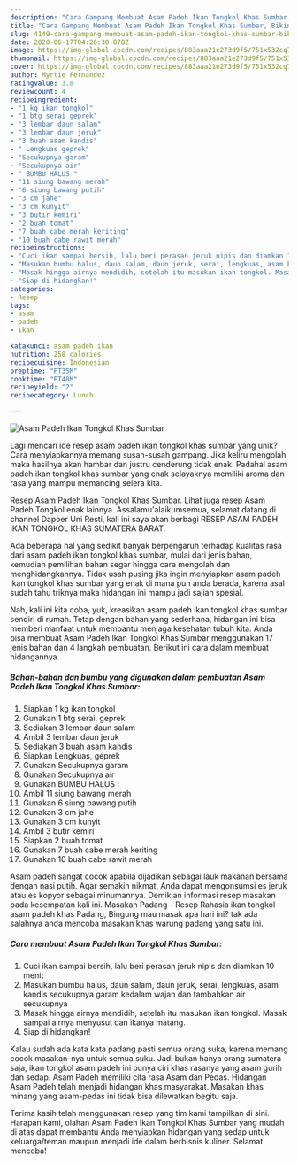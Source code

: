 ```yaml
---
description: "Cara Gampang Membuat Asam Padeh Ikan Tongkol Khas Sumbar, Bikin Ngiler"
title: "Cara Gampang Membuat Asam Padeh Ikan Tongkol Khas Sumbar, Bikin Ngiler"
slug: 4149-cara-gampang-membuat-asam-padeh-ikan-tongkol-khas-sumbar-bikin-ngiler
date: 2020-06-17T04:26:30.878Z
image: https://img-global.cpcdn.com/recipes/883aaa21e273d9f5/751x532cq70/asam-padeh-ikan-tongkol-khas-sumbar-foto-resep-utama.jpg
thumbnail: https://img-global.cpcdn.com/recipes/883aaa21e273d9f5/751x532cq70/asam-padeh-ikan-tongkol-khas-sumbar-foto-resep-utama.jpg
cover: https://img-global.cpcdn.com/recipes/883aaa21e273d9f5/751x532cq70/asam-padeh-ikan-tongkol-khas-sumbar-foto-resep-utama.jpg
author: Myrtie Fernandez
ratingvalue: 3.8
reviewcount: 4
recipeingredient:
- "1 kg ikan tongkol"
- "1 btg serai geprek"
- "3 lembar daun salam"
- "3 lembar daun jeruk"
- "3 buah asam kandis"
- " Lengkuas geprek"
- "Secukupnya garam"
- "Secukupnya air"
- " BUMBU HALUS "
- "11 siung bawang merah"
- "6 siung bawang putih"
- "3 cm jahe"
- "3 cm kunyit"
- "3 butir kemiri"
- "2 buah tomat"
- "7 buah cabe merah keriting"
- "10 buah cabe rawit merah"
recipeinstructions:
- "Cuci ikan sampai bersih, lalu beri perasan jeruk nipis dan diamkan 10 menit"
- "Masukan bumbu halus, daun salam, daun jeruk, serai, lengkuas, asam kandis secukupnya garam kedalam wajan dan tambahkan air secukupnya"
- "Masak hingga airnya mendidih, setelah itu masukan ikan tongkol. Masak sampai airnya menyusut dan ikanya matang."
- "Siap di hidangkan!"
categories:
- Resep
tags:
- asam
- padeh
- ikan

katakunci: asam padeh ikan 
nutrition: 258 calories
recipecuisine: Indonesian
preptime: "PT35M"
cooktime: "PT48M"
recipeyield: "2"
recipecategory: Lunch

---
```



![Asam Padeh Ikan Tongkol Khas Sumbar](https://img-global.cpcdn.com/recipes/883aaa21e273d9f5/751x532cq70/asam-padeh-ikan-tongkol-khas-sumbar-foto-resep-utama.jpg)

Lagi mencari ide resep asam padeh ikan tongkol khas sumbar yang unik? Cara menyiapkannya memang susah-susah gampang. Jika keliru mengolah maka hasilnya akan hambar dan justru cenderung tidak enak. Padahal asam padeh ikan tongkol khas sumbar yang enak selayaknya memiliki aroma dan rasa yang mampu memancing selera kita.

Resep Asam Padeh Ikan Tongkol Khas Sumbar. Lihat juga resep Asam Padeh Tongkol enak lainnya. Assalamu&#39;alaikumsemua, selamat datang di channel Dapoer Uni Resti, kali ini saya akan berbagi RESEP ASAM PADEH IKAN TONGKOL KHAS SUMATERA BARAT.

Ada beberapa hal yang sedikit banyak berpengaruh terhadap kualitas rasa dari asam padeh ikan tongkol khas sumbar, mulai dari jenis bahan, kemudian pemilihan bahan segar hingga cara mengolah dan menghidangkannya. Tidak usah pusing jika ingin menyiapkan asam padeh ikan tongkol khas sumbar yang enak di mana pun anda berada, karena asal sudah tahu triknya maka hidangan ini mampu jadi sajian spesial.


Nah, kali ini kita coba, yuk, kreasikan asam padeh ikan tongkol khas sumbar sendiri di rumah. Tetap dengan bahan yang sederhana, hidangan ini bisa memberi manfaat untuk membantu menjaga kesehatan tubuh kita. Anda bisa membuat Asam Padeh Ikan Tongkol Khas Sumbar menggunakan 17 jenis bahan dan 4 langkah pembuatan. Berikut ini cara dalam membuat hidangannya.

<!--inarticleads1-->

##### Bahan-bahan dan bumbu yang digunakan dalam pembuatan Asam Padeh Ikan Tongkol Khas Sumbar:

1. Siapkan 1 kg ikan tongkol
1. Gunakan 1 btg serai, geprek
1. Sediakan 3 lembar daun salam
1. Ambil 3 lembar daun jeruk
1. Sediakan 3 buah asam kandis
1. Siapkan  Lengkuas, geprek
1. Gunakan Secukupnya garam
1. Gunakan Secukupnya air
1. Gunakan  BUMBU HALUS :
1. Ambil 11 siung bawang merah
1. Gunakan 6 siung bawang putih
1. Gunakan 3 cm jahe
1. Gunakan 3 cm kunyit
1. Ambil 3 butir kemiri
1. Siapkan 2 buah tomat
1. Gunakan 7 buah cabe merah keriting
1. Gunakan 10 buah cabe rawit merah


Asam padeh sangat cocok apabila dijadikan sebagai lauk makanan bersama dengan nasi putih. Agar semakin nikmat, Anda dapat mengonsumsi es jeruk atau es kopyor sebagai minumannya. Demikian informasi resep masakan pada kesempatan kali ini. Masakan Padang - Resep Rahasia ikan tongkol asam padeh khas Padang, Bingung mau masak apa hari ini? tak ada salahnya anda mencoba masakan khas warung padang yang satu ini. 

<!--inarticleads2-->

##### Cara membuat Asam Padeh Ikan Tongkol Khas Sumbar:

1. Cuci ikan sampai bersih, lalu beri perasan jeruk nipis dan diamkan 10 menit
1. Masukan bumbu halus, daun salam, daun jeruk, serai, lengkuas, asam kandis secukupnya garam kedalam wajan dan tambahkan air secukupnya
1. Masak hingga airnya mendidih, setelah itu masukan ikan tongkol. Masak sampai airnya menyusut dan ikanya matang.
1. Siap di hidangkan!


Kalau sudah ada kata kata padang pasti semua orang suka, karena memang cocok masakan-nya untuk semua suku. Jadi bukan hanya orang sumatera saja, ikan tongkol asam padeh ini punya ciri khas rasanya yang asam gurih dan sedap. Asam Padeh memiliki cita rasa Asam dan Pedas. Hidangan Asam Padeh telah menjadi hidangan khas masyarakat. Masakan khas minang yang asam-pedas ini tidak bisa dilewatkan begitu saja. 

Terima kasih telah menggunakan resep yang tim kami tampilkan di sini. Harapan kami, olahan Asam Padeh Ikan Tongkol Khas Sumbar yang mudah di atas dapat membantu Anda menyiapkan hidangan yang sedap untuk keluarga/teman maupun menjadi ide dalam berbisnis kuliner. Selamat mencoba!
